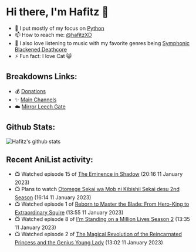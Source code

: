 # Hi there, I'm Hafitz 👋
- 🐍 I put mostly of my focus on [Python](https://python.org)
- 📫 How to reach me: [@hafitzXD](https://t.me/hafitzXD)
- 🎵 I also love listening to music with my favorite genres being [Symphonic Blackened Deathcore](https://youtu.be/qyYmS_iBcy4)
- ⚡ Fun fact: I love Cat 😺

## Breakdowns Links:
- 💰 [Donations](https://t.me/TheBreakdowns/2)
- ✨ [Main Channels](https://t.me/TheBreakdowns)
- ☁️ [Mirror Leech Gate](https://t.me/BreakdownsGate)

## Github Stats:
![Hafitz's github stats](https://github-readme-stats.vercel.app/api?username=breakdowns&show_icons=true&count_private=true&bg_color=00000000&text_color=777)

## Recent AniList activity:
<!-- ANILIST_ACTIVITY:start -->

-   📺 Watched episode 15 of [The Eminence in Shadow](https://anilist.co/anime/130298) (20:16 11 January 2023)
-   📺 Plans to watch [Otomege Sekai wa Mob ni Kibishii Sekai desu 2nd Season](https://anilist.co/anime/159309) (16:14 11 January 2023)
-   📺 Watched episode 1 of [Reborn to Master the Blade: From Hero-King to Extraordinary Squire](https://anilist.co/anime/142193) (13:55 11 January 2023)
-   📺 Watched episode 8 of [I'm Standing on a Million Lives Season 2](https://anilist.co/anime/127366) (13:35 11 January 2023)
-   📺 Watched episode 2 of [The Magical Revolution of the Reincarnated Princess and the Genius Young Lady](https://anilist.co/anime/153629) (13:02 11 January 2023)

<!-- ANILIST_ACTIVITY:end -->
